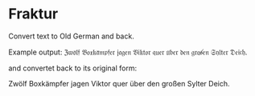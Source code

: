 # Fraktur
Convert text to Old German and back.

Example output:
ℨ𝔴𝔬̈𝔩𝔣 𝔅𝔬𝔵𝔨𝔞̈𝔪𝔭𝔣𝔢𝔯 𝔧𝔞𝔤𝔢𝔫 𝔙𝔦𝔨𝔱𝔬𝔯 𝔮𝔲𝔢𝔯 𝔲̈𝔟𝔢𝔯 𝔡𝔢𝔫 𝔤𝔯𝔬𝔰̸𝔢𝔫 𝔖𝔶𝔩𝔱𝔢𝔯 𝔇𝔢𝔦𝔠𝔥.

and convertet back to its original form:

Zwölf Boxkämpfer jagen Viktor quer über den großen Sylter Deich.
